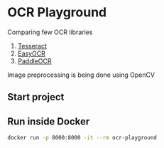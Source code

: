 # OCR Playground

Comparing few OCR libraries
1. [Tesseract](https://github.com/sirfz/tesserocr)
2. [EasyOCR](https://github.com/JaidedAI/EasyOCR)
3. [PaddleOCR](https://github.com/PaddlePaddle/PaddleOCR)

Image preprocessing is being done using OpenCV
## Start project

## Run inside Docker

```bash
docker run -p 8000:8000 -it --rm ocr-playground
```
